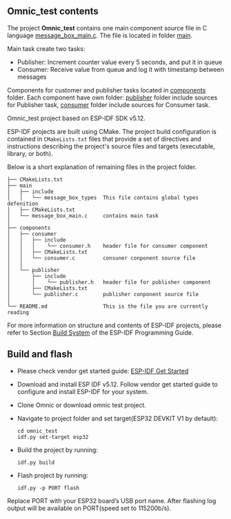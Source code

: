 ## Omnic_test contents

The project **Omnic_test** contains one main component source file in C language [message_box_main.c](main/message_box_main.c). The file is located in folder [main](main).

Main task create two tasks:

* Publisher: Increment counter value every 5 seconds, and put it in queue
* Consumer:  Receive value from queue and log it with timestamp between messages

Components for customer and publisher tasks located in [components](components) folder. Each component have own folder: [publisher](components/publisher) folder include sources for Publisher task, [consumer](components/consumer) folder include sources for Consumer task.

Omnic_test project based on ESP-IDF SDK v5.12.

ESP-IDF projects are built using CMake. The project build configuration is contained in `CMakeLists.txt` files that provide a set of directives and instructions describing the project's source files and targets (executable, library, or both).

Below is a short explanation of remaining files in the project folder.

```
├── CMakeLists.txt
├── main
│   ├── include
│   │   └── message_box_types  This file contains global types defenition
│   ├── CMakeLists.txt
│   └── message_box_main.c     contains main task
│
├── components
│   ├── consumer
│   │   ├── include
│   │   │    └── consumer.h    header file for consumer component
│   │   ├── CMakeLists.txt
│   │   └── consumer.c         consuner conponent source file
│   │ 
│   └── publisher
│       ├── include
│       │    └── publisher.h   header file for publisher component
│       ├── CMakeLists.txt
│       └── publisher.c        publisher conponent source file
│
└── README.md                  This is the file you are currently reading
```

For more information on structure and contents of ESP-IDF projects, please refer to Section [Build System](https://docs.espressif.com/projects/esp-idf/en/latest/esp32/api-guides/build-system.html) of the ESP-IDF Programming Guide.

## Build and flash
* Please check vendor get started guide: [ESP-IDF Get Started](https://docs.espressif.com/projects/esp-idf/en/v5.1.2/esp32/get-started)

* Download and install ESP IDF v5.12. Follow vendor get started guide to configure and install ESP-IDF for your system.

* Clone Omnic or download omnic test project.

* Navigate to project folder and set target(ESP32 DEVKIT V1 by default):
    ```
    cd omnic_test
    idf.py set-target esp32
    ```

* Build the project by running:
    ```
    idf.py build
    ```

* Flash project by running:
    ```
    idf.py -p PORT flash
    ```
Replace PORT with your ESP32 board’s USB port name. After flashing log output will be available on PORT(speed set to 115200b/s).
